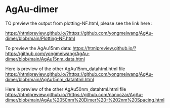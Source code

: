 # AgAu-dimer
TO preview the output from plotting-NF.html, please see the link here :

https://htmlpreview.github.io/?https://github.com/yongmeiwang/AgAu-dimer/blob/main/Plotting-NF.html

To preview the AgAu15nm data:
https://htmlpreview.github.io/?https://github.com/yongmeiwang/AgAu-dimer/blob/main/AgAu15nm_data.html

Here is preview of the other AgAu15nm_datahtml.html file 
https://htmlpreview.github.io/?https://github.com/yongmeiwang/AgAu-dimer/blob/main/AgAu15nm_datahtml.html

Here is preview of the other AgAu50nm_datahtml.html file 
https://htmlpreview.github.io/?https://github.com/nanoczar/AgAu-dimer/blob/main/AgAu%2050nm%20Dimer%20-%202nm%20Spacing.html

